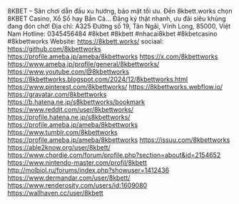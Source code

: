 8KBET – Sân chơi dẫn đầu xu hướng, bảo mật tối ưu. Đến 8kbett.works chọn 8KBET Casino, Xổ Số hay Bắn Cá… Đăng ký thật nhanh, ưu đãi siêu khủng đang đón chờ!
Địa chỉ: A325 Đường số 19, Tân Ngãi, Vĩnh Long, 85000, Việt Nam
Hotline: 0345456484
#8kbet #8kbett #nhacai8kbet #8kbetcasino #8kbettworks
Website: https://8kbett.works/
sociaal:
https://github.com/8kbettworks
https://profile.ameba.jp/ameba/8kbettworks
https://x.com/8kbettworks
https://www.ameba.jp/profile/general/8kbettworks/
https://www.youtube.com/@8kbettworks
https://8kbettworks.blogspot.com/2024/12/8kbettworks.html
https://www.pinterest.com/8kbettworks/
https://8kbettworks.webflow.io/
https://gravatar.com/8kbettworks
https://b.hatena.ne.jp/s8kbettworks/bookmark
https://www.reddit.com/user/8kbettworks/
https://profile.hatena.ne.jp/s8kbettworks/
https://profile.ameba.jp/ameba/8kbettworks
https://www.tumblr.com/8kbettworks
https://profile.ameba.jp/ameba/8kbettworks
https://issuu.com/8kbettworks
https://able2know.org/user/8kbett/
https://www.chordie.com/forum/profile.php?section=about&id=2154652
https://www.nintendo-master.com/profil/8kbett
http://molbiol.ru/forums/index.php?showuser=1412436
https://www.dermandar.com/user/8kbett/
https://www.renderosity.com/users/id:1609080
https://wallhaven.cc/user/8kbett




